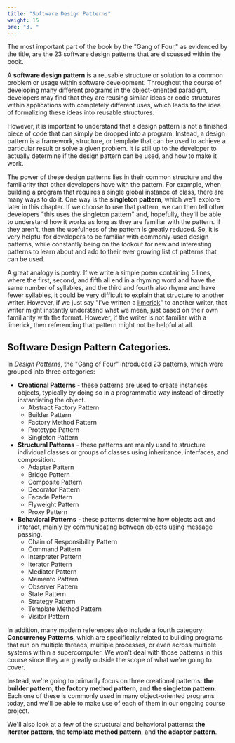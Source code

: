 ```yaml
---
title: "Software Design Patterns"
weight: 15
pre: "3. "
---
```

The most important part of the book by the "Gang of Four," as evidenced by the title, are the 23 software design patterns that are discussed within the book.

A **software design pattern** is a reusable structure or solution to a common problem or usage within software development. Throughout the course of developing many different programs in the object-oriented paradigm, developers may find that they are reusing similar ideas or code structures within applications with completely different uses, which leads to the idea of formalizing these ideas into reusable structures.

However, it is important to understand that a design pattern is not a finished piece of code that can simply be dropped into a program. Instead, a design pattern is a framework, structure, or template that can be used to achieve a particular result or solve a given problem. It is still up to the developer to actually determine if the design pattern can be used, and how to make it work.

The power of these design patterns lies in their common structure and the familiarity that other developers have with the pattern. For example, when building a program that requires a single global instance of class, there are many ways to do it. One way is the **singleton pattern**, which we'll explore later in this chapter. If we choose to use that pattern, we can then tell other developers "this uses the singleton pattern" and, hopefully, they'll be able to understand how it works as long as they are familiar with the pattern. If they aren't, then the usefulness of the pattern is greatly reduced. So, it is very helpful for developers to be familiar with commonly-used design patterns, while constantly being on the lookout for new and interesting patterns to learn about and add to their ever growing list of patterns that can be used. 

A great analogy is poetry. If we write a simple poem containing 5 lines, where the first, second, and fifth all end in a rhyming word and have the same number of syllables, and the third and fourth also rhyme and have fewer syllables, it could be very difficult to explain that structure to another writer. However, if we just say "I've written a [limerick](https://en.wikipedia.org/wiki/Limerick_(poetry))" to another writer, that writer might instantly understand what we mean, just based on their own familiarity with the format. However, if the writer is not familiar with a limerick, then referencing that pattern might not be helpful at all.

## Software Design Pattern Categories.

In _Design Patterns_, the "Gang of Four" introduced 23 patterns, which were grouped into three categories:

* **Creational Patterns** - these patterns are used to create instances objects, typically by doing so in a programmatic way instead of directly instantiating the object.
  * Abstract Factory Pattern
  * Builder Pattern
  * Factory Method Pattern
  * Prototype Pattern
  * Singleton Pattern
* **Structural Patterns** - these patterns are mainly used to structure individual classes or groups of classes using inheritance, interfaces, and composition.
  * Adapter Pattern
  * Bridge Pattern
  * Composite Pattern
  * Decorator Pattern
  * Facade Pattern
  * Flyweight Pattern
  * Proxy Pattern
* **Behavioral Patterns** - these patterns determine how objects act and interact, mainly by communicating between objects using message passing.
  * Chain of Responsibility Pattern
  * Command Pattern
  * Interpreter Pattern
  * Iterator Pattern
  * Mediator Pattern
  * Memento Pattern
  * Observer Pattern
  * State Pattern
  * Strategy Pattern
  * Template Method Pattern
  * Visitor Pattern

In addition, many modern references also include a fourth category: **Concurrency Patterns**, which are specifically related to building programs that run on multiple threads, multiple processes, or even across multiple systems within a supercomputer. We won't deal with those patterns in this course since they are greatly outside the scope of what we're going to cover. 

Instead, we're going to primarily focus on three creational patterns: **the builder pattern**, **the factory method pattern**, and **the singleton pattern**. Each one of these is commonly used in many object-oriented programs today, and we'll be able to make use of each of them in our ongoing course project.

We'll also look at a few of the structural and behavioral patterns: **the iterator pattern**, the **template method pattern**, and **the adapter pattern**.
